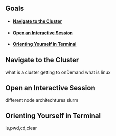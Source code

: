 

## Goals 
- #### [Navigate to the Cluster](#navigate-to-the-cluster-1)
- #### [Open an Interactive Session](open-an-interactive-session-1)
- #### [Orienting Yourself in Terminal](orienting-yourself-in-terminal-1)


## Navigate to the Cluster

what is a cluster
getting to onDemand
what is linux

## Open an Interactive Session

different node architechtures
slurm

## Orienting Yourself in Terminal

ls,pwd,cd,clear
